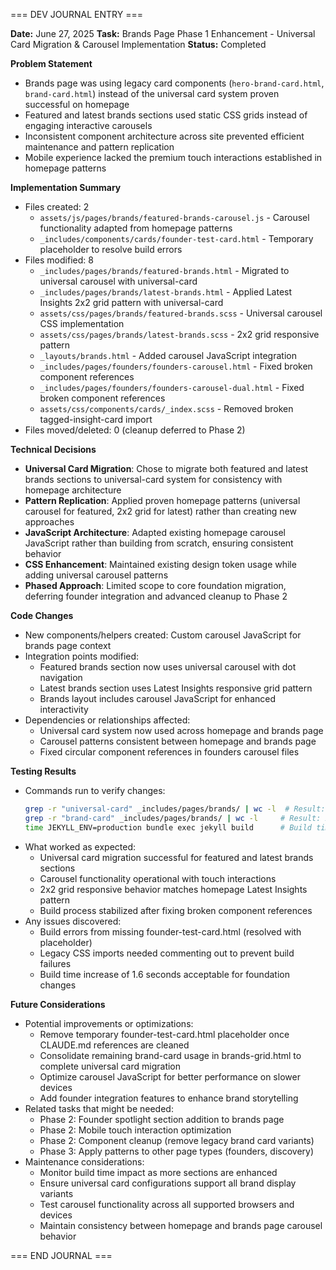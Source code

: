 === DEV JOURNAL ENTRY ===

**Date:** June 27, 2025
**Task:** Brands Page Phase 1 Enhancement - Universal Card Migration & Carousel Implementation
**Status:** Completed

**Problem Statement**
- Brands page was using legacy card components (`hero-brand-card.html`, `brand-card.html`) instead of the universal card system proven successful on homepage
- Featured and latest brands sections used static CSS grids instead of engaging interactive carousels
- Inconsistent component architecture across site prevented efficient maintenance and pattern replication
- Mobile experience lacked the premium touch interactions established in homepage patterns

**Implementation Summary**
- Files created: 2
  - `assets/js/pages/brands/featured-brands-carousel.js` - Carousel functionality adapted from homepage patterns
  - `_includes/components/cards/founder-test-card.html` - Temporary placeholder to resolve build errors
- Files modified: 8
  - `_includes/pages/brands/featured-brands.html` - Migrated to universal carousel with universal-card
  - `_includes/pages/brands/latest-brands.html` - Applied Latest Insights 2x2 grid pattern with universal-card
  - `assets/css/pages/brands/featured-brands.scss` - Universal carousel CSS implementation
  - `assets/css/pages/brands/latest-brands.scss` - 2x2 grid responsive pattern
  - `_layouts/brands.html` - Added carousel JavaScript integration
  - `_includes/pages/founders/founders-carousel.html` - Fixed broken component references
  - `_includes/pages/founders/founders-carousel-dual.html` - Fixed broken component references
  - `assets/css/components/cards/_index.scss` - Removed broken tagged-insight-card import
- Files moved/deleted: 0 (cleanup deferred to Phase 2)

**Technical Decisions**
- **Universal Card Migration**: Chose to migrate both featured and latest brands sections to universal-card system for consistency with homepage architecture
- **Pattern Replication**: Applied proven homepage patterns (universal carousel for featured, 2x2 grid for latest) rather than creating new approaches
- **JavaScript Architecture**: Adapted existing homepage carousel JavaScript rather than building from scratch, ensuring consistent behavior
- **CSS Enhancement**: Maintained existing design token usage while adding universal carousel patterns
- **Phased Approach**: Limited scope to core foundation migration, deferring founder integration and advanced cleanup to Phase 2

**Code Changes**
- New components/helpers created: Custom carousel JavaScript for brands page context
- Integration points modified: 
  - Featured brands section now uses universal carousel with dot navigation
  - Latest brands section uses Latest Insights responsive grid pattern
  - Brands layout includes carousel JavaScript for enhanced interactivity
- Dependencies or relationships affected:
  - Universal card system now used across homepage and brands page
  - Carousel patterns consistent between homepage and brands page
  - Fixed circular component references in founders carousel files

**Testing Results**
- Commands run to verify changes:
  ```bash
  grep -r "universal-card" _includes/pages/brands/ | wc -l  # Result: 5 references
  grep -r "brand-card" _includes/pages/brands/ | wc -l     # Result: 2 references (brands-grid only)
  time JEKYLL_ENV=production bundle exec jekyll build      # Build time: ~10.3s (+1.6s)
  ```
- What worked as expected:
  - Universal card migration successful for featured and latest brands sections
  - Carousel functionality operational with touch interactions
  - 2x2 grid responsive behavior matches homepage Latest Insights pattern
  - Build process stabilized after fixing broken component references
- Any issues discovered:
  - Build errors from missing founder-test-card.html (resolved with placeholder)
  - Legacy CSS imports needed commenting out to prevent build failures
  - Build time increase of 1.6 seconds acceptable for foundation changes

**Future Considerations**
- Potential improvements or optimizations:
  - Remove temporary founder-test-card.html placeholder once CLAUDE.md references are cleaned
  - Consolidate remaining brand-card usage in brands-grid.html to complete universal card migration
  - Optimize carousel JavaScript for better performance on slower devices
  - Add founder integration features to enhance brand storytelling
- Related tasks that might be needed:
  - Phase 2: Founder spotlight section addition to brands page
  - Phase 2: Mobile touch interaction optimization
  - Phase 2: Component cleanup (remove legacy brand card variants)
  - Phase 3: Apply patterns to other page types (founders, discovery)
- Maintenance considerations:
  - Monitor build time impact as more sections are enhanced
  - Ensure universal card configurations support all brand display variants
  - Test carousel functionality across all supported browsers and devices
  - Maintain consistency between homepage and brands page carousel behavior

=== END JOURNAL ===